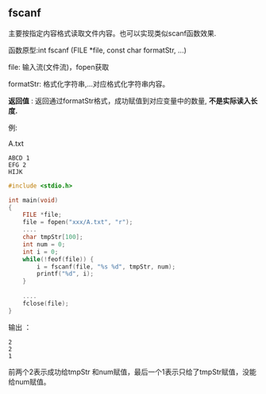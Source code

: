 ## fscanf

主要按指定内容格式读取文件内容。也可以实现类似scanf函数效果.

函数原型:int fscanf (FILE *file, const char formatStr, ...)

file: 输入流(文件流)，fopen获取

formatStr: 格式化字符串,...对应格式化字符串内容。

**返回值** : 返回通过formatStr格式，成功赋值到对应变量中的数量,  **不是实际读入长度.**

例:

A.txt

```
ABCD 1
EFG 2
HIJK
```

```c
#include <stdio.h>

int main(void)
{
    FILE *file;
    file = fopen("xxx/A.txt", "r");
    ....
    char tmpStr[100];
    int num = 0;
    int i = 0;
    while(!feof(file)) {
        i = fscanf(file, "%s %d", tmpStr, num);
        printf("%d", i);
    }
    
   	....
   	fclose(file);
}
```

输出 ：

```
2
2
1
```

前两个2表示成功给tmpStr 和num赋值，最后一个1表示只给了tmpStr赋值，没能给num赋值。

